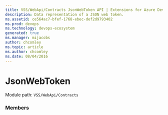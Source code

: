 ```yaml
---
title: VSS/WebApi/Contracts JsonWebToken API | Extensions for Azure DevOps Services
description: Data representation of a JSON web token.
ms.assetid: ce564ac7-bfef-1768-ebec-def2d9793402
ms.prod: devops
ms.technology: devops-ecosystem
generated: true
ms.manager: mijacobs
author: chcomley
ms.topic: article
ms.author: chcomley
ms.date: 08/04/2016
---
```


# JsonWebToken

Module path: `VSS/WebApi/Contracts`


### Members

